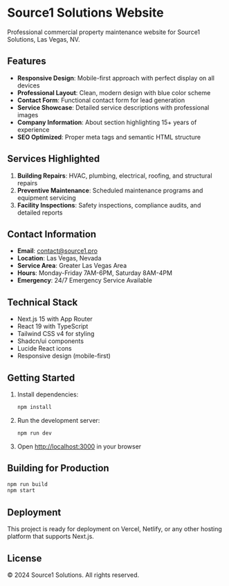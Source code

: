 # Source1 Solutions Website

Professional commercial property maintenance website for Source1 Solutions, Las Vegas, NV.

## Features

- **Responsive Design**: Mobile-first approach with perfect display on all devices
- **Professional Layout**: Clean, modern design with blue color scheme
- **Contact Form**: Functional contact form for lead generation
- **Service Showcase**: Detailed service descriptions with professional images
- **Company Information**: About section highlighting 15+ years of experience
- **SEO Optimized**: Proper meta tags and semantic HTML structure

## Services Highlighted

1. **Building Repairs**: HVAC, plumbing, electrical, roofing, and structural repairs
2. **Preventive Maintenance**: Scheduled maintenance programs and equipment servicing
3. **Facility Inspections**: Safety inspections, compliance audits, and detailed reports

## Contact Information

- **Email**: contact@source1.pro
- **Location**: Las Vegas, Nevada
- **Service Area**: Greater Las Vegas Area
- **Hours**: Monday-Friday 7AM-6PM, Saturday 8AM-4PM
- **Emergency**: 24/7 Emergency Service Available

## Technical Stack

- Next.js 15 with App Router
- React 19 with TypeScript
- Tailwind CSS v4 for styling
- Shadcn/ui components
- Lucide React icons
- Responsive design (mobile-first)

## Getting Started

1. Install dependencies:
   ```bash
   npm install
   ```

2. Run the development server:
   ```bash
   npm run dev
   ```

3. Open [http://localhost:3000](http://localhost:3000) in your browser

## Building for Production

```bash
npm run build
npm start
```

## Deployment

This project is ready for deployment on Vercel, Netlify, or any other hosting platform that supports Next.js.

## License

© 2024 Source1 Solutions. All rights reserved.